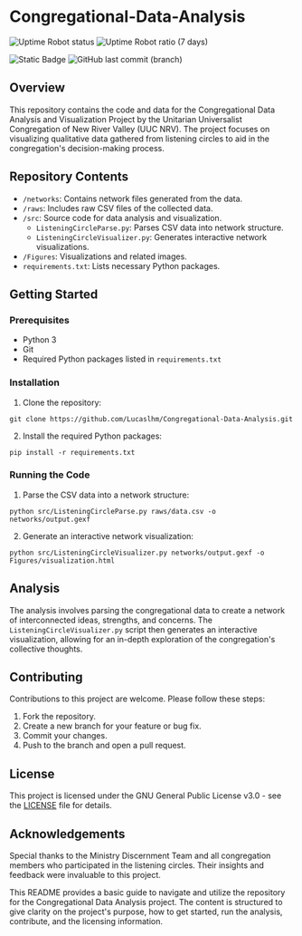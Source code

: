# Congregational-Data-Analysis

![Uptime Robot status](https://img.shields.io/uptimerobot/status/m795748817-3c82352d5904190bf9e5ed4e?link=https%3A%2F%2Fwww.uucnrvministrydiscernment.org%2F) ![Uptime Robot ratio (7 days)](https://img.shields.io/uptimerobot/ratio/7/m795748817-3c82352d5904190bf9e5ed4e)

![Static Badge](https://img.shields.io/badge/Version-1.7.1-blue) ![GitHub last commit (branch)](https://img.shields.io/github/last-commit/Lucaslhm/Congregational-Data-Analysis/main)



## Overview
This repository contains the code and data for the Congregational Data Analysis and Visualization Project by the Unitarian Universalist Congregation of New River Valley (UUC NRV). The project focuses on visualizing qualitative data gathered from listening circles to aid in the congregation's decision-making process.

## Repository Contents
- `/networks`: Contains network files generated from the data.
- `/raws`: Includes raw CSV files of the collected data.
- `/src`: Source code for data analysis and visualization.
  - `ListeningCircleParse.py`: Parses CSV data into network structure.
  - `ListeningCircleVisualizer.py`: Generates interactive network visualizations.
- `/Figures`: Visualizations and related images.
- `requirements.txt`: Lists necessary Python packages.

## Getting Started

### Prerequisites
- Python 3
- Git
- Required Python packages listed in `requirements.txt`

### Installation

1. Clone the repository:

`git clone https://github.com/Lucaslhm/Congregational-Data-Analysis.git`

2. Install the required Python packages:

`pip install -r requirements.txt`


### Running the Code

1. Parse the CSV data into a network structure:

`python src/ListeningCircleParse.py raws/data.csv -o networks/output.gexf`

2. Generate an interactive network visualization:

`python src/ListeningCircleVisualizer.py networks/output.gexf -o Figures/visualization.html`

## Analysis
The analysis involves parsing the congregational data to create a network of interconnected ideas, strengths, and concerns. The `ListeningCircleVisualizer.py` script then generates an interactive visualization, allowing for an in-depth exploration of the congregation's collective thoughts.

## Contributing
Contributions to this project are welcome. Please follow these steps:
1. Fork the repository.
2. Create a new branch for your feature or bug fix.
3. Commit your changes.
4. Push to the branch and open a pull request.

## License
This project is licensed under the GNU General Public License v3.0 - see the [LICENSE](https://github.com/Lucaslhm/Congregational-Data-Analysis/blob/main/LICENSE) file for details.

## Acknowledgements
Special thanks to the Ministry Discernment Team and all congregation members who participated in the listening circles. Their insights and feedback were invaluable to this project.

      
This README provides a basic guide to navigate and utilize the repository for the Congregational Data Analysis project. The content is structured to give clarity on the project's purpose, how to get started, run the analysis, contribute, and the licensing information.